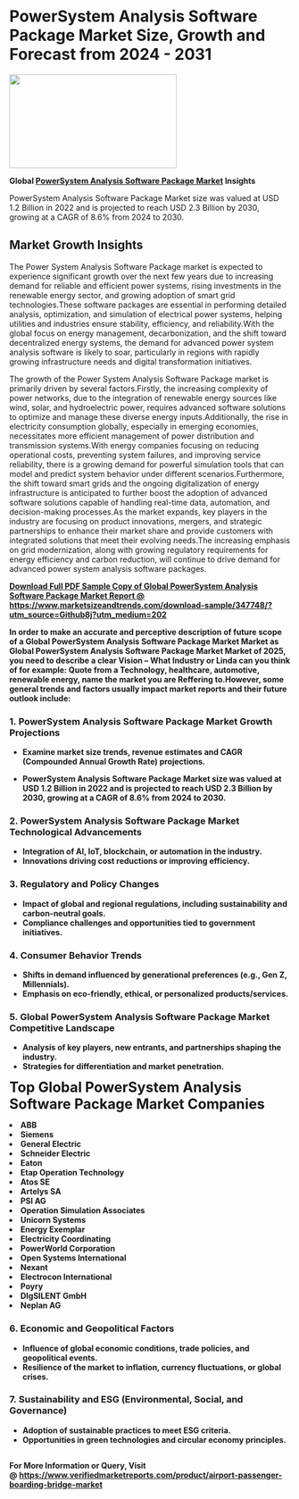 <H1>PowerSystem Analysis Software Package Market Size, Growth and Forecast from 2024 - 2031</H1><img class="aligncenter size-medium wp-image-584254" src="https://thirdeyenews.in/wp-content/uploads/2024/09/Global-Market-Research-300x168.jpeg" alt="" width="300" height="168" /><p><strong>Global&nbsp;<a href="https://www.marketsizeandtrends.com/download-sample/347748/?utm_source=Github8j?utm_medium=202">PowerSystem Analysis Software Package Market</a> Insights</strong></p><p>PowerSystem Analysis Software Package Market size was valued at USD 1.2 Billion in 2022 and is projected to reach USD 2.3 Billion by 2030, growing at a CAGR of 8.6% from 2024 to 2030.</p><p><h2>Market Growth Insights</h2> <p>The Power System Analysis Software Package market is expected to experience significant growth over the next few years due to increasing demand for reliable and efficient power systems, rising investments in the renewable energy sector, and growing adoption of smart grid technologies.These software packages are essential in performing detailed analysis, optimization, and simulation of electrical power systems, helping utilities and industries ensure stability, efficiency, and reliability.With the global focus on energy management, decarbonization, and the shift toward decentralized energy systems, the demand for advanced power system analysis software is likely to soar, particularly in regions with rapidly growing infrastructure needs and digital transformation initiatives.</p> <p><strong><a href="#"></a></strong></p> <p>The growth of the Power System Analysis Software Package market is primarily driven by several factors.Firstly, the increasing complexity of power networks, due to the integration of renewable energy sources like wind, solar, and hydroelectric power, requires advanced software solutions to optimize and manage these diverse energy inputs.Additionally, the rise in electricity consumption globally, especially in emerging economies, necessitates more efficient management of power distribution and transmission systems.With energy companies focusing on reducing operational costs, preventing system failures, and improving service reliability, there is a growing demand for powerful simulation tools that can model and predict system behavior under different scenarios.Furthermore, the shift toward smart grids and the ongoing digitalization of energy infrastructure is anticipated to further boost the adoption of advanced software solutions capable of handling real-time data, automation, and decision-making processes.As the market expands, key players in the industry are focusing on product innovations, mergers, and strategic partnerships to enhance their market share and provide customers with integrated solutions that meet their evolving needs.The increasing emphasis on grid modernization, along with growing regulatory requirements for energy efficiency and carbon reduction, will continue to drive demand for advanced power system analysis software packages.<p><strong><a href="#"></p><p><span class=""><strong>Download Full PDF Sample Copy of Global PowerSystem Analysis Software Package Market Report</strong> @ <a href="https://www.marketsizeandtrends.com/download-sample/347748/?utm_source=Github8j?utm_medium=202" target="_blank">https://www.marketsizeandtrends.com/download-sample/347748/?utm_source=Github8j?utm_medium=202</a></span></p><p>In order to make an accurate and perceptive description of future scope of a Global&nbsp;PowerSystem Analysis Software Package Market Market as Global&nbsp;PowerSystem Analysis Software Package Market Market of 2025, you need to describe a clear Vision &ndash; What Industry or Linda can you think of for example: Quote from a Technology, healthcare, automotive, renewable energy, name the market you are Reffering to.However, some general trends and factors usually impact market reports and their future outlook include:</p><h3>1.&nbsp;<strong>PowerSystem Analysis Software Package Market Growth Projections</strong></h3><ul><li>Examine market size trends, revenue estimates and CAGR (Compounded Annual Growth Rate) projections.</li><li><p>PowerSystem Analysis Software Package Market size was valued at USD 1.2 Billion in 2022 and is projected to reach USD 2.3 Billion by 2030, growing at a CAGR of 8.6% from 2024 to 2030.</p></li></ul><h3>2.&nbsp;<strong>PowerSystem Analysis Software Package Market Technological Advancements</strong></h3><ul><li>Integration of AI, IoT, blockchain, or automation in the industry.</li><li>Innovations driving cost reductions or improving efficiency.</li></ul><h3>3.&nbsp;<strong>Regulatory and Policy Changes</strong></h3><ul><li>Impact of global and regional regulations, including sustainability and carbon-neutral goals.</li><li>Compliance challenges and opportunities tied to government initiatives.</li></ul><h3>4.&nbsp;<strong>Consumer Behavior Trends</strong></h3><ul><li>Shifts in demand influenced by generational preferences (e.g., Gen Z, Millennials).</li><li>Emphasis on eco-friendly, ethical, or personalized products/services.</li></ul><h3>5.&nbsp;<strong>Global PowerSystem Analysis Software Package Market Competitive Landscape</strong></h3><ul><li>Analysis of key players, new entrants, and partnerships shaping the industry.</li><li>Strategies for differentiation and market penetration.</li></ul><p data-pm-slice="1 1 []"><span style="color: inherit; font-family: inherit; font-size: 25px;">Top Global PowerSystem Analysis Software Package Market Companies</span></p><div class="" data-test-id=""><p><li>ABB</li><li> Siemens</li><li> General Electric</li><li> Schneider Electric</li><li> Eaton</li><li> Etap Operation Technology</li><li> Atos SE</li><li> Artelys SA</li><li> PSI AG</li><li> Operation Simulation Associates</li><li> Unicorn Systems</li><li> Energy Exemplar</li><li> Electricity Coordinating</li><li> PowerWorld Corporation</li><li> Open Systems International</li><li> Nexant</li><li> Electrocon International</li><li> Poyry</li><li> DIgSILENT GmbH</li><li> Neplan AG</li></p></div><h3>6.&nbsp;<strong>Economic and Geopolitical Factors</strong></h3><ul><li>Influence of global economic conditions, trade policies, and geopolitical events.</li><li>Resilience of the market to inflation, currency fluctuations, or global crises.</li></ul><h3>7.&nbsp;<strong>Sustainability and ESG (Environmental, Social, and Governance)</strong></h3><ul><li>Adoption of sustainable practices to meet ESG criteria.</li><li>Opportunities in green technologies and circular economy principles.</li></ul><h2><strong style="font-size: 14px;">For More Information or Query, Visit @&nbsp;</strong><a style="background-color: #ffffff; font-size: 14px;" href="https://www.marketsizeandtrends.com/report/powersystem-analysis-software-package-market/" target="_blank">https://www.verifiedmarketreports.com/product/airport-passenger-boarding-bridge-market</a></h2>